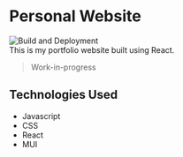# Personal Website  
![Build and Deployment](https://github.com/adanzan/adanzan.github.io/actions/workflows/pages/pages-build-deployment/badge.svg)  
This is my portfolio website built using React. 
> Work-in-progress  

## Technologies Used
- Javascript
- CSS  
- React
- MUI

